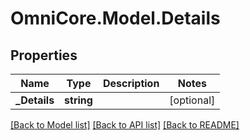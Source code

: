 # OmniCore.Model.Details

## Properties

Name | Type | Description | Notes
------------ | ------------- | ------------- | -------------
**_Details** | **string** |  | [optional] 

[[Back to Model list]](../README.md#documentation-for-models) [[Back to API list]](../README.md#documentation-for-api-endpoints) [[Back to README]](../README.md)

